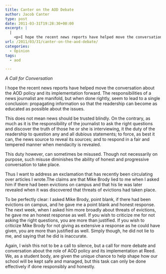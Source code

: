 ```yaml
---
title: Canter on the AOD Debate
author: Jacob Canter
type: post
date: 2011-03-31T19:28:30+00:00
excerpt: |
  |
    <p>I hope the recent news reports have helped move the conversation about  the AOD policy and its implementation forward. The responsibilities of a  news journalist are manifold, but when done rightly, seem to lead to a  single conclusion: propagating information so that the readership can  become as educated as possible about the issues.</p>
url: /2011/03/31/canter-on-the-aod-debate/
categories:
  - Opinion
tags:
  - aod

---
```

_A Call for Conversation_

I hope the recent news reports have helped move the conversation about the AOD policy and its implementation forward. The responsibilities of a news journalist are manifold, but when done rightly, seem to lead to a single conclusion: propagating information so that the readership can become as educated as possible about the issues.

This does not mean news should be trusted blindly. On the contrary, as much as it is the responsibility of the journalist to ask the right questions and discover the truth of those he or she is interviewing, it the duty of the readership to question any and all dubious statements; to force, as best it can, the news source to reveal its sources; and to respond in a fair and tempered manner when mendacity is revealed.

This duty however, can sometimes be misused. Though not necessarily on purpose, such misuse diminishes the ability of honest and progressive conversation to take place.

Thus I want to address an exclamation that has recently been circulating over articles I wrote.The claims are that Mike Brody lied to me when I asked him if there had been evictions on campus and that his lie was later revealed when it was discovered that threats of evictions had taken place.

To be perfectly clear: I asked Mike Brody, point blank, if there had been evictions on campus, and he gave me a point blank and honest response. The next week, when I asked him more broadly about threats of evictions, he gave me an honest response as well. If you wish to criticize me for not asking the right questions, you are more than justified. If you wish to criticize Mike Brody for not giving as extensive a response as he could have given, you are more than justified as well. Simply though, he did not lie to me, and saying that he did is inaccurate.

Again, I wish this not to be a call to silence, but a call for more debate and conversation about the role of AOD policy and its implementation at Reed. We, as a student body, are given the unique chance to help shape how our school will be kept safe and managed, but this task can only be done effectively if done responsibly and honestly.